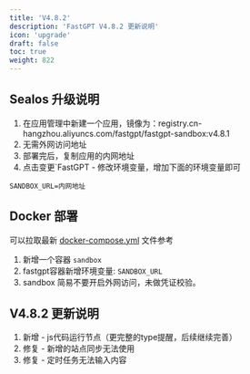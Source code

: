 ```yaml
---
title: 'V4.8.2'
description: 'FastGPT V4.8.2 更新说明'
icon: 'upgrade'
draft: false
toc: true
weight: 822
---
```


## Sealos 升级说明

1. 在应用管理中新建一个应用，镜像为：registry.cn-hangzhou.aliyuncs.com/fastgpt/fastgpt-sandbox:v4.8.1
2. 无需外网访问地址
3. 部署完后，复制应用的内网地址
4. 点击变更`FastGPT - 修改环境变量，增加下面的环境变量即可

```
SANDBOX_URL=内网地址
```

## Docker 部署

可以拉取最新 [docker-compose.yml](https://github.com/labring/FastGPT/blob/main/files/deploy/fastgpt/docker-compose.yml) 文件参考

1. 新增一个容器 `sandbox`
2. fastgpt容器新增环境变量: `SANDBOX_URL`
3. sandbox 简易不要开启外网访问，未做凭证校验。

## V4.8.2 更新说明

1. 新增 - js代码运行节点（更完整的type提醒，后续继续完善）
2. 修复 - 新增的站点同步无法使用
3. 修复 - 定时任务无法输入内容
